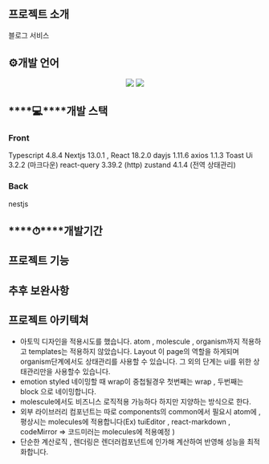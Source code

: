 ## 프로젝트 소개

블로그 서비스

## ⚙️개발 언어
<div align='center'>
    <img src="https://img.shields.io/badge/Javascript-gray?logo=javascript"/>
    <img src="https://img.shields.io/badge/Typescript-gray?logo=typescript"/>
</div>

## ****💻****개발 스택

### Front
Typescript 4.8.4
Nextjs 13.0.1 , React 18.2.0
dayjs 1.11.6
axios 1.1.3
Toast Ui 3.2.2 (마크다운)
react-query 3.39.2 (http)
zustand 4.1.4 (전역 상태관리)

### Back
nestjs

## ****⏱****개발기간


## 프로젝트 기능


## 추후 보완사항



## 프로젝트 아키텍쳐
- 아토믹 디자인을 적용시도를 했습니다. atom , molescule , organism까지 적용하고 templates는 적용하지 않았습니다. Layout 이 page의 역할을 하게되며 organism단계에서도 상태관리를 사용할 수 있습니다. 그 외의 단계는 ui를 위한 상태관리만을 사용할수 있습니다.
- emotion styled 네이밍할 때 wrap이 중첩될경우  첫번째는 wrap  , 두번째는 block 으로 네이밍합니다.
- molescule에서도 비즈니스 로직적용 가능하다 하지만 지양하는 방식으로 한다.
- 외부 라이브러리 컴포넌트는 따로 components의 common에서 필요시 atom에 , 평상시는 molecules에 적용합니다(Ex) tuiEditor , react-markdown , codeMirror => 코드미러는 molecules에 적용예정 )
- 단순한 계산로직 , 렌더링은 렌더러컴포넌트에 인가해 계산하여 반영해 성능을 최적화합니다.